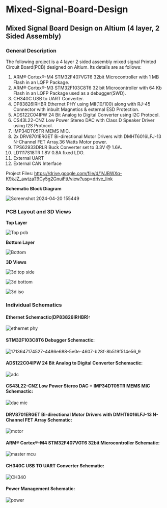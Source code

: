 # Mixed-Signal-Board-Design
## Mixed Signal Board Design on Altium (4 layer, 2 Sided Assembly)
### **General Description**
The following project is a 4 layer 2 sided assembly mixed signal Printed Circuit Board(PCB) designed on Altium. Its details are as follows:
1. ARM® Cortex®-M4 STM32F407VGT6 32bit Microcontroller with 1 MB Flash in an LQFP Package.
2. ARM® Cortex®-M3 STM32F103C8T6 32 bit Microcontroller with 64 Kb Flash in an LQFP Package used as a debugger(SWD).
3. CH340C USB to UART Converter.
4. DP83826IRHBR Ethernet PHY using MII(10/100) along with RJ-45 Connector with inbuilt Magnetics & external ESD Protection.
5. ADS122C04IPW 24 Bit Analog to Digital Converter using I2C Protocol.
6. CS43L22-CNZ Low Power Stereo DAC with Class D Speaker Driver using I2S Protocol.
7. IMP34DT05TR MEMS MIC.
8. 2x DRV8701ERGET Bi-directional Motor Drivers with DMHT6016LFJ-13 N-Channel FET Array.36 Watts Motor power.
9. TPS62933DRLR Buck Converter set to 3.3V @ 1.6A.
10. LD1117S18TR 1.8V 0.8A fixed LDO.
11. External UART
12. External CAN Interface

Project Files: https://drive.google.com/file/d/1VJBWXq-K9kJZ_awtzaT9Cy5g2GnuiFtt/view?usp=drive_link
    
**Schematic Block Diagram**


![Screenshot 2024-04-20 155449](https://github.com/aamirabbaskhambaty/Mixed-Signal-Board-Design/assets/114267693/a7f257f4-bfe0-4880-9a89-33abeca4a05d)
### **PCB Layout and 3D Views**
**Top Layer**

![Top pcb](https://github.com/aamirabbaskhambaty/Mixed-Signal-Board-Design/assets/114267693/eb395783-029e-4d8e-8bf7-da3354ef80a0)

**Bottom Layer**


![Bottom](https://github.com/aamirabbaskhambaty/Mixed-Signal-Board-Design/assets/114267693/2d86e8a2-6f39-49ce-ac25-f39c98c8fb32)

**3D Views**


![3d top side](https://github.com/aamirabbaskhambaty/Mixed-Signal-Board-Design/assets/114267693/bd4fbf07-29f1-48f9-ba73-51c23b696a46)


![3d bottom](https://github.com/aamirabbaskhambaty/Mixed-Signal-Board-Design/assets/114267693/197f4a16-fa4d-4e31-b198-6a6bbf058fb0)


![3d iso](https://github.com/aamirabbaskhambaty/Mixed-Signal-Board-Design/assets/114267693/fdf8dc2e-17ed-420f-9cc0-9d5ac606234a)

### **Individual Schematics**
  #### **Ethernet Schemactic(DP83826IRHBR):**


  ![ethernet phy](https://github.com/aamirabbaskhambaty/Mixed-Signal-Board-Design/assets/114267693/657ceb7c-70a2-4bce-84bb-fb668229579b)




#### **STM32F103C8T6 Debugger Schemactic:**




![1713647174527-4486e688-5e0e-4607-b28f-8b519f514e56_9](https://github.com/aamirabbaskhambaty/Mixed-Signal-Board-Design/assets/114267693/7afb58aa-27a6-4d3e-8182-f441d6e9bc75)



#### **ADS122C04IPW 24 Bit Analog to Digital Converter Schemactic:**




![adc](https://github.com/aamirabbaskhambaty/Mixed-Signal-Board-Design/assets/114267693/30e200a9-5846-4c65-ade0-9dbbab738af1)



#### **CS43L22-CNZ Low Power Stereo DAC + IMP34DT05TR MEMS MIC Schemactic:**





![dac mic](https://github.com/aamirabbaskhambaty/Mixed-Signal-Board-Design/assets/114267693/f60bcb6f-0b8a-434b-b1db-139be44e302c)


#### **DRV8701ERGET Bi-directional Motor Drivers with DMHT6016LFJ-13 N-Channel FET Array Schematic:**





![motor](https://github.com/aamirabbaskhambaty/Mixed-Signal-Board-Design/assets/114267693/afaa8909-3faa-446e-8780-43b4a4835eb6)


#### **ARM® Cortex®-M4 STM32F407VGT6 32bit Microcontroller Schematic:**





![master mcu](https://github.com/aamirabbaskhambaty/Mixed-Signal-Board-Design/assets/114267693/fd90f34d-0a06-40d4-ba3f-87de1e2b8615)



#### **CH340C USB TO UART Converter Schematic:**




![CH340](https://github.com/aamirabbaskhambaty/Mixed-Signal-Board-Design/assets/114267693/0c2bade2-50ee-4477-beeb-7225833aa0cb)


#### **Power Management Schematic:**





![power](https://github.com/aamirabbaskhambaty/Mixed-Signal-Board-Design/assets/114267693/a445a72c-7148-454c-a190-7d13acb4cc11)
